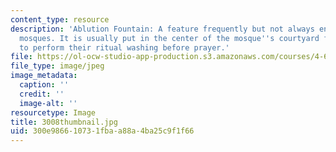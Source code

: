 ```yaml
---
content_type: resource
description: 'Ablution Fountain: A feature frequently but not always encountered in
  mosques. It is usually put in the center of the mosque''s courtyard for the worshipers
  to perform their ritual washing before prayer.'
file: https://ol-ocw-studio-app-production.s3.amazonaws.com/courses/4-614-religious-architecture-and-islamic-cultures-fall-2002/300e986610731fbaa88a4ba25c9f1f66_3008thumbnail.jpg
file_type: image/jpeg
image_metadata:
  caption: ''
  credit: ''
  image-alt: ''
resourcetype: Image
title: 3008thumbnail.jpg
uid: 300e9866-1073-1fba-a88a-4ba25c9f1f66
---
```


